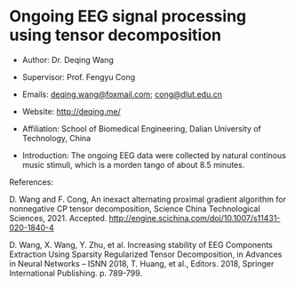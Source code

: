 # Ongoing EEG signal processing using tensor decomposition
- Author: Dr. Deqing Wang
- Supervisor: Prof. Fengyu Cong
- Emails: deqing.wang@foxmail.com; cong@dlut.edu.cn
- Website: http://deqing.me/
- Affiliation: School of Biomedical Engineering, Dalian University of Technology, China

- Introduction: The ongoing EEG data were collected by natural continous music stimuli, which is a morden tango of about 8.5 minutes.

References:

D. Wang and F. Cong, An inexact alternating proximal gradient algorithm for nonnegative CP tensor decomposition, Science China Technological Sciences, 2021. Accepted. http://engine.scichina.com/doi/10.1007/s11431-020-1840-4

D. Wang, X. Wang, Y. Zhu, et al. Increasing stability of EEG Components Extraction Using Sparsity Regularized Tensor Decomposition, in Advances in Neural Networks – ISNN 2018, T. Huang, et al., Editors. 2018, Springer International Publishing. p. 789-799.
